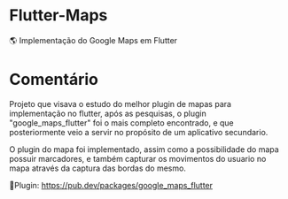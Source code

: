 # Flutter-Maps
🌎 Implementação do Google Maps em Flutter

# Comentário

Projeto que visava o estudo do melhor plugin de mapas para implementação no flutter, após as pesquisas, o plugin "google_maps_flutter" foi o mais completo encontrado, e que posteriormente veio a servir no propósito de um aplicativo secundario.

O plugin do mapa foi implementado, assim como a possibilidade do mapa possuir marcadores, e também capturar os movimentos do usuario no mapa através da captura das bordas do mesmo.

📎Plugin: https://pub.dev/packages/google_maps_flutter
